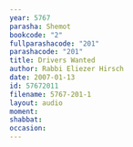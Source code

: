 ```yaml
---
year: 5767
parasha: Shemot
bookcode: "2"
fullparashacode: "201"
parashacode: "201"
title: Drivers Wanted
author: Rabbi Eliezer Hirsch
date: 2007-01-13
id: 57672011
filename: 5767-201-1
layout: audio
moment: 
shabbat: 
occasion: 
---
```

